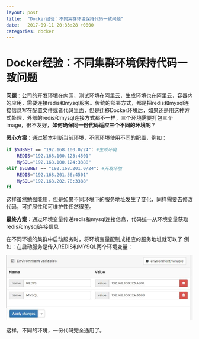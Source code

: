```yaml
---
layout: post
title:  "Docker经验：不同集群环境保持代码一致问题"
date:   2017-09-11 20:33:28 +0800
categories: docker
---
```


# Docker经验：不同集群环境保持代码一致问题

**问题**：公司的开发环境在内网，测试环境在阿里云，生成环境也在阿里云，容器内的应用，需要连接redis和mysql服务。传统的部署方式，都是把redis和mysql连接信息写在配置文件或者代码里面，但是迁移Docker环境后，如果还是用这种方式处理，外部的redis和mysql连接方式都不一样，三个环境需要打包三个image，很不友好，**如何确保同一份代码适应三个不同的环境呢**？

**恶心方案**：通过脚本判断当前环境，不同环境使用不同的配置，例如：
```bash
if $SUBNET == "192.168.100.0/24": #生成环境
	REDIS="192.168.100.123:4501"
	MySQL="192.168.100.124:3388"
elif $SUBNET == "192.168.201.0/24": #开发环境
	REDIS="192.168.201.56:4501"
	MySQL="192.168.202.78:3388"
fi
```
这样虽然勉强能用，但是如果不同环境下的服务地址发生了变化，同样需要去修改代码，可扩展性和可维护性任然很差。


**最终方案**：通过环境变量传递redis和mysql连接信息，代码统一从环境变量获取redis和mysql连接信息

在不同环境的集群中启动服务时，将环境变量配制成相应的服务地址就可以了
例如：在启动服务是传入REDIS和MYSQL两个环境变量：

![UI-env](/assets/docker-environment-UI.jpg)

这样，不同的环境，一份代码完全通用了。




